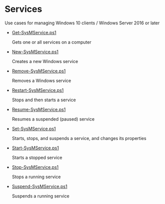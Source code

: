 # Services
Use cases for managing Windows 10 clients / Windows Server 2016 or later

+ [Get-SysMService.ps1](./Get-SysMService.ps1)

  Gets one or all services on a computer

+ [New-SysMService.ps1](./New-SysMService.ps1)

  Creates a new Windows service

+ [Remove-SysMService.ps1](./Remove-SysMService.ps1)

  Removes a Windows service

+ [Restart-SysMService.ps1](./Restart-SysMService.ps1)

  Stops and then starts a service

+ [Resume-SysMService.ps1](./Resume-SysMService.ps1)

  Resumes a suspended (paused) service

+ [Set-SysMService.ps1](./Set-SysMService.ps1)

  Starts, stops, and suspends a service, and changes its properties

+ [Start-SysMService.ps1](./Start-SysMService.ps1)

  Starts a stopped service 

+ [Stop-SysMService.ps1](./Stop-SysMService.ps1)

  Stops a running service

+ [Suspend-SysMService.ps1](./Suspend-SysMService.ps1)

  Suspends a running service